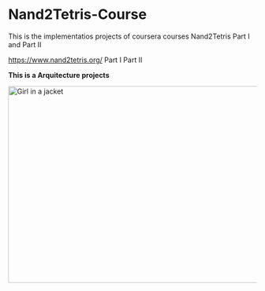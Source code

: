 # Nand2Tetris-Course
This is the implementatios projects of coursera courses Nand2Tetris Part I and Part II

https://www.nand2tetris.org/
Part I 
Part II
<p><b>This is a Arquitecture projects</b></p>
<img src="https://encrypted-tbn0.gstatic.com/images?q=tbn%3AANd9GcQ1uEHRAHeYSLGLNh5HWTnj1JkEaDgLlWz3FA&usqp=CAU" alt="Girl in a jacket" width="600" height="400"> 
